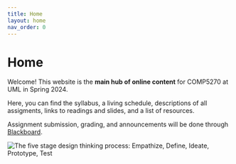```yaml
---
title: Home
layout: home
nav_order: 0
---
```


# Home

Welcome! This website is the **main hub of online content** for COMP5270 at UML in Spring 2024.

Here, you can find the syllabus, a living schedule, descriptions of all assigments, links to readings and slides, and a list of resources.

Assignment submission, grading, and announcements will be done through [Blackboard](https://uml.umassonline.net/ultra/courses/_46744_1/cl/outline).

![The five stage design thinking process: Empathize, Define, Ideate, Prototype, Test](../img/hci.png)